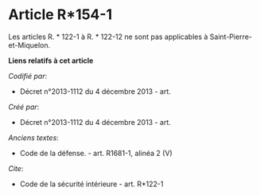 # Article R*154-1

Les articles R. * 122-1 à R. * 122-12 ne sont pas applicables à Saint-Pierre-et-Miquelon.

**Liens relatifs à cet article**

_Codifié par_:

  - Décret n°2013-1112 du 4 décembre 2013 - art.

_Créé par_:

  - Décret n°2013-1112 du 4 décembre 2013 - art.

_Anciens textes_:

  - Code de la défense. - art. R1681-1, alinéa 2 (V)

_Cite_:

  - Code de la sécurité intérieure - art. R*122-1

